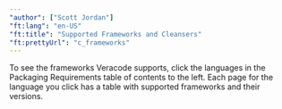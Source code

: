 ```yaml
---
"author": ["Scott Jordan"]
"ft:lang": "en-US"
"ft:title": "Supported Frameworks and Cleansers"
"ft:prettyUrl": "c_frameworks"
---
```

To see the frameworks Veracode supports, click the languages in the Packaging Requirements table of contents to the left. Each page for the language you click has a table with supported frameworks and their versions.
